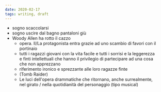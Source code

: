 ```yaml
---
date: 2020-02-17
tags: writing, draft
---
```

- sogno scaccolarsi
- sogno uscire dal bagno pantaloni giù
- Woody Allen ha rotto il cazzo
	- opera. Il/La protagonista entra grazie ad uno scambio di favori con il portinaio
	- tutti i ragazzi giovani con la vita facile e tutti i sorrisi e la leggerezza e finti intellettuali che hanno il privilegio di partecipare ad una cosa che non apprezzano
	- riferimento ironico e sprezzante alle loro ragazze finte
	- (Tomb Raider)
	- Le luci dell'opera drammatiche che ritornano, anche surrealmente, nel girato / nella quotidianità del personaggio (tipo musical)
